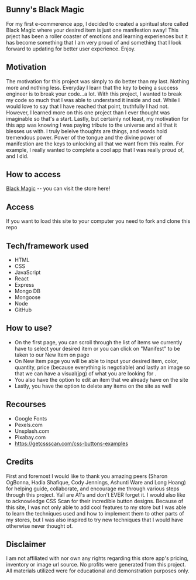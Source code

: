 ## Bunny's Black Magic
For my first e-commerence app, I decided to created a spiritual store called Black Magic where your desired item is just one manifestion away! This prject has been a roller coaster of emotions and learning experiences but it has become something that I am very proud of and something that I look forward to updating for better user experience. Enjoy.



## Motivation
The motivation for this project was simply to do better than my last. Nothing more and nothing less. Everyday I learn that the key to being a success engineer is to break your code...a lot. With this project, I wanted to break my code so much that I was able to understand it inside and out. While I would love to say that I have reached that point, truthfully I had not. However, I learned more on this one project than I ever thought was imaginable so that's a start. Lastly, but certainly not least, my motivation for this app was knowing I was paying tribute to the universe and all that it blesses us with. I truly beleive thoughts are things, and words hold tremendous power. Power of the tongue and the divine power of manifestion are the keys to unlocking all that we want from this realm. For example, I really wanted to complete a cool app that I was really proud of, and I did. 



 
## How to access
[Black Magic](https://youtu.be/PcCKXM8O40o) -- you can visit the store here!

## Access
If you want to load this site to your computer you need to fork and clone this repo

## Tech/framework used
- HTML
- CSS
- JavaScript
- React
- Express 
- Mongo DB
- Mongoose
- Node
- GitHub

## How to use?
- On the first page, you can scroll through the list of items we currently have to select your desired item or you can click on "Manifest" to be taken to our New Item on page
- On New Item page you will be able to input your desired item, color, quantity, price (because everything is negotiable) and lastly an image so that we can have a visual(jpg) of what you are looking for .
- You also have the option to edit an item that we already have on the site
- Lastly, you have the option to delete any items on the site as well


## Recourses 
- Google Fonts
- Pexels.com
- Unsplash.com
- Pixabay.com
- https://getcssscan.com/css-buttons-examples

## Credits
First and foremost I would like to thank you amazing peers (Sharon OgBonna, Hadia Shafique, Cody Jennings, Ashunti Ware and Long Hoang) for helping guide, collaborate, and encourage me through various steps through this project. Yall are A1's and don't EVER forget it. I would also like to acknowledge CSS Scan for their incredible button designs. Because of this site, I was not only able to add cool features to my store but I was able to learn the techniques used and how to implement them to other parts of my stores, but I was also inspired to try new techniques that I would have otherwise never thought of. 
 

## Disclaimer

I am not affiliated with nor own any rights regarding this store app's pricing, inventory or image url source. No profits were generated from this project. All materials utilized were for educational and demonstration purposes only. 